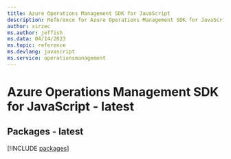 ```yaml
---
title: Azure Operations Management SDK for JavaScript
description: Reference for Azure Operations Management SDK for JavaScript
author: xirzec
ms.author: jeffish
ms.data: 04/14/2023
ms.topic: reference
ms.devlang: javascript
ms.service: operationsmanagement
---
```

# Azure Operations Management SDK for JavaScript - latest
## Packages - latest
[!INCLUDE [packages](operations-management-index.md)]